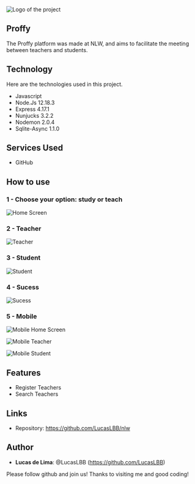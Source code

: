 ![Logo of the project](https://github.com/LucasLBB/nlw/blob/master/public/readme_images/logo.png)
 
## Proffy
 
The Proffy platform was made at NLW,
and aims to facilitate the meeting between
teachers and students.
 
 
## Technology 
 
Here are the technologies used in this project.
 
* Javascript
* Node.Js 12.18.3
* Express 4.17.1
* Nunjucks 3.2.2
* Nodemon 2.0.4
* Sqlite-Async 1.1.0

 
 
## Services Used
 
* GitHub
 
## How to use
 
### 1 - Choose your option: study or teach
![Home Screen](https://github.com/LucasLBB/nlw/blob/master/public/readme_images/principal.PNG)
 

### 2 - Teacher
![Teacher](https://github.com/LucasLBB/nlw/blob/master/public/readme_images/proffys.PNG)


### 3 - Student
![Student](https://github.com/LucasLBB/nlw/blob/master/public/readme_images/estudar.PNG) 


### 4 - Sucess

![Sucess](https://github.com/LucasLBB/nlw/blob/master/public/readme_images/sucess.PNG)


### 5 - Mobile
![Mobile Home Screen](https://github.com/LucasLBB/nlw/blob/master/public/readme_images/principalMobile.PNG)

![Mobile Teacher](https://github.com/LucasLBB/nlw/blob/master/public/readme_images/proffysMobile.PNG)

![Mobile Student](https://github.com/LucasLBB/nlw/blob/master/public/readme_images/estudarMobile.PNG)


## Features
 
   - Register Teachers
   - Search Teachers
 
## Links
 
  - Repository: https://github.com/LucasLBB/nlw

 
## Author
 
* **Lucas de Lima**: @LucasLBB (https://github.com/LucasLBB)
 
 
Please follow github and join us!
Thanks to visiting me and good coding!
